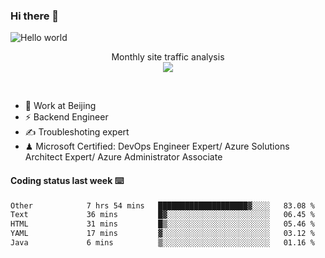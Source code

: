 ### Hi there 👋

<img src="https://raw.githubusercontent.com/sagar-viradiya/sagar-viradiya/master/resources/banner.png" alt="Hello world">
<p align="center"> 
 Monthly site traffic analysis <br/>
  <img src="https://profile-counter.glitch.me/youszoe/count.svg" />
</p>
<br/>

- 🍻 Work at Beijing 
- ⚡ Backend Engineer
- ✍️ Troubleshoting expert
- ♟  Microsoft Certified: DevOps Engineer Expert/ Azure Solutions Architect Expert/ Azure Administrator Associate

#### Coding status last week ⌨️

<!--START_SECTION:waka-->

```txt
Other            7 hrs 54 mins   ████████████████████▓░░░░   83.08 %
Text             36 mins         █▓░░░░░░░░░░░░░░░░░░░░░░░   06.45 %
HTML             31 mins         █▒░░░░░░░░░░░░░░░░░░░░░░░   05.46 %
YAML             17 mins         ▓░░░░░░░░░░░░░░░░░░░░░░░░   03.12 %
Java             6 mins          ▒░░░░░░░░░░░░░░░░░░░░░░░░   01.16 %
```

<!--END_SECTION:waka-->

<br/>
<center><img src="http://ghchart.rshah.org/409ba5/yousazoe" alt="" /></center>



